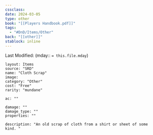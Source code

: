 ```yaml
---
cssclass: 
date: 2024-03-05
type: other
book: "[[Players Handbook.pdf]]"
tags:
  - "#DnD/Items/Other"
back: "[[other]]"
stablock: inline
---
```

Last Modified: (mday:: `= this.file.mday`)


```statblock
layout: Items
source: "SRD"
name: "Cloth Scrap"
image: 
category: "Other"
cost: "Free"
rarity: "mundane"

ac: ""

damage: ""
damage_type: ""
properties: ""

description: "An old scrap of cloth from a shirt or sheet of some kind. "
```
